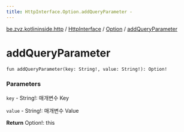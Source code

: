 ```yaml
---
title: HttpInterface.Option.addQueryParameter - 
---
```


[be.zvz.kotlininside.http](../../index.html) / [HttpInterface](../index.html) / [Option](index.html) / [addQueryParameter](./add-query-parameter.html)

# addQueryParameter

`fun addQueryParameter(key: String!, value: String!): Option!`

### Parameters

`key` - String!: 매개변수 Key

`value` - String!: 매개변수 Value

**Return**
Option!: this

